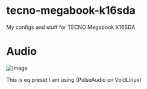 # tecno-megabook-k16sda
My configs and stuff for TECNO Megabook K16SDA
# Audio
![image](https://github.com/user-attachments/assets/41a1e984-fc2b-4c6d-9502-4c57f54a30db)

This is eq preset I am using (PulseAudio on VoidLinux)
